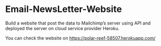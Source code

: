 # Email-NewsLetter-Website
Build a website that post the data to Mailchimp’s server using API and deployed the server on cloud service provider Heroku.


You can check the website on https://polar-reef-58507.herokuapp.com/
